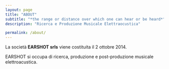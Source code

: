 ```yaml
---
layout: page
title: "ABOUT"
subtitle: "*the range or distance over which one can hear or be heard*"
description: "Ricerca e Produzione Musicale Elettraocustica"

permalink: /about/
---
```


La società **EARSHOT srls** viene costituita il 2 ottobre 2014.

EARSHOT si occupa di ricerca, produzione e post-produzione musicale elettroacustica.

<!-- EARSHOT si occupa di Produzione di opere musicali, registrazione musicale in studio, registrazione di eventi

musicali dal vivo, post-produzione di opere musicali,  edizione musicale, ideazione e

realizzazione  di  progetti  elettroacustici,  ideazione  e  realizzazione  di  dispositivi  e

strumenti dedicati alla produzione musicale, lo sviluppo di software, la registrazione

di brevetti e marchi dedicati agli oggetti  ideati, la realizzazione di strumenti musicali,

la vendita a terzi degli strumenti e software realizzati. -->
